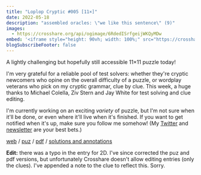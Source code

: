 ```yaml
---
title: "Loplop Cryptic #005 [11×]"
date: 2022-05-18
description: "assembled oracles: \"we like this sentence\" (9)"
images:
  - https://crosshare.org/api/ogimage/6RdedISrfgeijWKQyMDw
embed: '<iframe style="height: 90vh; width: 100%;" src="https://crosshare.org/embed/6RdedISrfgeijWKQyMDw/ArvGvNkiqJRS71DkcyTunpgI9hr2" frameborder="0" allowfullscreen="true" allowtransparency="true"></iframe>'
blogSubscribeFooter: false
---
```


A lightly challenging but hopefully still accessible 11×11 puzzle today!

I'm very grateful for a reliable pool of test solvers: whether they're cryptic
newcomers who opine on the overall difficulty of a puzzle, or wordplay veterans
who pick on my cryptic grammar, clue by clue. This week, a huge thanks to
Michael Colella, Ziv Stern and Jay White for test solving and clue editing.

I'm currently working on an exciting _variety_ of puzzle, but I'm not sure when
it'll be done, or even where it'll live when it's finished. If you want to get
notified when it's up, make sure you follow me somehow! (My
[Twitter](https://twitter.com/__loplop) and
[newsletter](https://tinyletter.com/loplop) are your best bets.)

[web](https://crosshare.org/crosswords/6RdedISrfgeijWKQyMDw/loplop-cryptic-005-11)
/ [puz](/crosswords/loplop-005.puz)
/ [pdf](/crosswords/loplop-005.pdf)
/ [solutions and annotations](/crosswords/loplop-005-solutions.pdf)

**Edit:** there was a typo in the entry for 2D. I've since corrected the puz
and pdf versions, but unfortunately Crosshare doesn't allow editing entries
(only the clues). I've appended a note to the clue to reflect this. Sorry.
